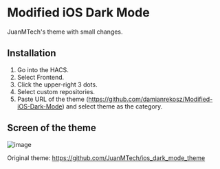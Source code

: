 # Modified iOS Dark Mode

JuanMTech's theme with small changes.

## Installation
1. Go into the HACS.
2. Select Frontend.
3. Click the upper-right 3 dots.
4. Select custom repositories.
5. Paste URL of the theme (https://github.com/damianrekosz/Modified-iOS-Dark-Mode) and select theme as the category.

## Screen of the theme
![image](https://user-images.githubusercontent.com/35065498/125617547-6edb2141-5879-4863-a4f4-e160a37c571f.png)

Original theme: https://github.com/JuanMTech/ios_dark_mode_theme



